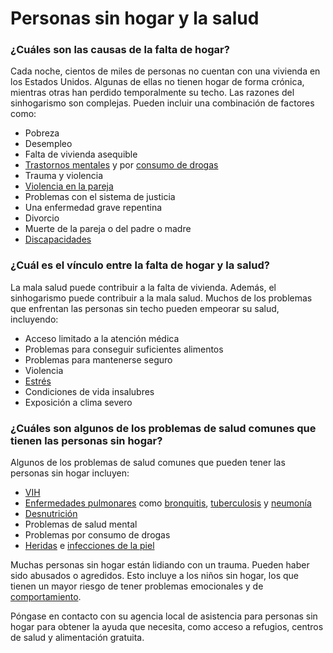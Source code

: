Personas sin hogar y la salud
=============================


### ¿Cuáles son las causas de la falta de hogar?


Cada noche, cientos de miles de personas no cuentan con una vivienda en los Estados Unidos. Algunas de ellas no tienen hogar de forma crónica, mientras otras han perdido temporalmente su techo. Las razones del sinhogarismo son complejas. Pueden incluir una combinación de factores como:


* Pobreza
* Desempleo
* Falta de vivienda asequible
* [Trastornos mentales](https://medlineplus.gov/spanish/mentaldisorders.html) y por [consumo de drogas](https://medlineplus.gov/spanish/druguseandaddiction.html)
* Trauma y violencia
* [Violencia en la pareja](https://medlineplus.gov/spanish/intimatepartnerviolence.html)
* Problemas con el sistema de justicia
* Una enfermedad grave repentina
* Divorcio
* Muerte de la pareja o del padre o madre
* [Discapacidades](https://medlineplus.gov/spanish/disabilities.html)


### ¿Cuál es el vínculo entre la falta de hogar y la salud?


La mala salud puede contribuir a la falta de vivienda. Además, el sinhogarismo puede contribuir a la mala salud. Muchos de los problemas que enfrentan las personas sin techo pueden empeorar su salud, incluyendo:


* Acceso limitado a la atención médica
* Problemas para conseguir suficientes alimentos
* Problemas para mantenerse seguro
* Violencia
* [Estrés](https://medlineplus.gov/spanish/stress.html)
* Condiciones de vida insalubres
* Exposición a clima severo


### ¿Cuáles son algunos de los problemas de salud comunes que tienen las personas sin hogar?


Algunos de los problemas de salud comunes que pueden tener las personas sin hogar incluyen:


* [VIH](https://medlineplus.gov/spanish/hiv.html)
* [Enfermedades pulmonares](https://medlineplus.gov/spanish/lungdiseases.html) como [bronquitis](https://medlineplus.gov/spanish/acutebronchitis.html), [tuberculosis](https://medlineplus.gov/spanish/tuberculosis.html) y [neumonía](https://medlineplus.gov/spanish/pneumonia.html)
* [Desnutrición](https://medlineplus.gov/spanish/malnutrition.html)
* Problemas de salud mental
* Problemas por consumo de drogas
* [Heridas](https://medlineplus.gov/spanish/woundsandinjuries.html) e [infecciones de la piel](https://medlineplus.gov/spanish/skininfections.html)


Muchas personas sin hogar están lidiando con un trauma. Pueden haber sido abusados o agredidos. Esto incluye a los niños sin hogar, los que tienen un mayor riesgo de tener problemas emocionales y de [comportamiento](https://medlineplus.gov/spanish/childbehaviordisorders.html).


Póngase en contacto con su agencia local de asistencia para personas sin hogar para obtener la ayuda que necesita, como acceso a refugios, centros de salud y alimentación gratuita.


